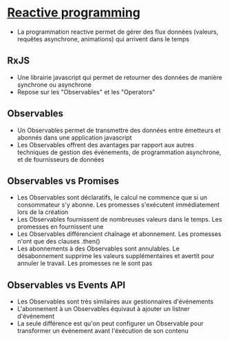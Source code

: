 # [Reactive programming](http://reactivex.io/)
* La programmation reactive permet de gérer des flux données (valeurs, requêtes asynchrone, animations) qui arrivent dans le temps

## RxJS
* Une librairie javascript qui permet de retourner des données de manière synchrone ou asynchrone
* Repose sur les "Observables" et les "Operators"

## Observables
* Un Observables permet de transmettre des données entre émetteurs et abonnés dans une application javascript
* Les Observables offrent des avantages par rapport aux autres techniques de gestion des événements, de programmation asynchrone, et de fournisseurs de données

## Observables vs Promises
* Les Observables sont déclaratifs, le calcul ne commence que si un consommateur s'y abonne. Les promesses s'exécutent immédiatement lors de la création
* Les Observables fournissent de nombreuses valeurs dans le temps. Les promesses en fournissent une
* Les Observables différencient chaînage et abonnement. Les promesses n'ont que des clauses .then()
* Les abonnements à des Observables sont annulables. Le désabonnement supprime les valeurs supplémentaires et avertit pour annuler le travail. Les promesses ne le sont pas

## Observables vs Events API
* Les Observables sont très similaires aux gestionnaires d'événements
* L'abonnement à un Observables équivaut à ajouter un listner d'événement
* La seule différence est qu'on peut configurer un Observable pour transformer un événement avant l'éxécution de son contenu